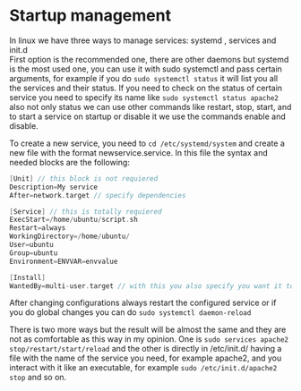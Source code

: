 # Startup management  

In linux we have three ways to manage services: systemd , services and init.d  
First option is the recommended one, there are other daemons but systemd is the most used one, you can use it with sudo systemctl and pass certain arguments, for example if you do ``` sudo systemctl status ``` it will list you all the services and their status. If you need to check on the status of certain service you need to specify its name like ``` sudo systemctl status apache2 ``` also not only status we can use other commands like restart, stop, start, and to start a service on startup or disable it we use the commands enable and disable.  

To create a new service, you need to ``` cd /etc/systemd/system ``` and create a new file with the format newservice.service. In this file the syntax and needed blocks are the following:  

```c
[Unit] // this block is not requiered
Description=My service 
After=network.target // specify dependencies

[Service] // this is totally requiered
ExecStart=/home/ubuntu/script.sh
Restart=always
WorkingDirectory=/home/ubuntu/
User=ubuntu
Group=ubuntu
Environment=ENVVAR=envvalue

[Install]
WantedBy=multi-user.target // with this you also specify you want it to be available on startup by multi.user

```

After changing configurations always restart the configured service or if you do global changes you can do ``` sudo systemctl daemon-reload ```  
  
There is two more ways but the result will be almost the same and they are not as comfortable as this way in my opinion. One is ``` sudo services apache2 stop/restart/start/reload ``` and the other is directly in /etc/init.d/ having a file with the name of the service you need, for example apache2, and you interact with it like an executable, for example ``` sudo /etc/init.d/apache2 stop ``` and so on.  
